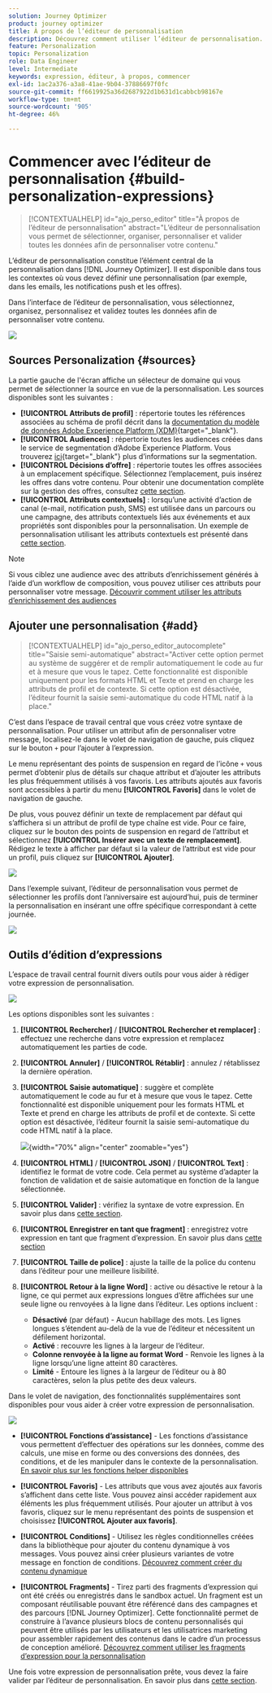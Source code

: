 ```yaml
---
solution: Journey Optimizer
product: journey optimizer
title: À propos de l’éditeur de personnalisation
description: Découvrez comment utiliser l’éditeur de personnalisation.
feature: Personalization
topic: Personalization
role: Data Engineer
level: Intermediate
keywords: expression, éditeur, à propos, commencer
exl-id: 1ac2a376-a3a8-41ae-9b04-37886697f0fc
source-git-commit: ff6619925a36d2687922d1b631d1cabbcb98167e
workflow-type: tm+mt
source-wordcount: '905'
ht-degree: 46%

---
```


# Commencer avec l’éditeur de personnalisation {#build-personalization-expressions}

>[!CONTEXTUALHELP]
>id="ajo_perso_editor"
>title="À propos de l’éditeur de personnalisation"
>abstract="L’éditeur de personnalisation vous permet de sélectionner, organiser, personnaliser et valider toutes les données afin de personnaliser votre contenu."

L’éditeur de personnalisation constitue lʼélément central de la personnalisation dans [!DNL Journey Optimizer]. Il est disponible dans tous les contextes où vous devez définir une personnalisation (par exemple, dans les emails, les notifications push et les offres).

Dans l’interface de l’éditeur de personnalisation, vous sélectionnez, organisez, personnalisez et validez toutes les données afin de personnaliser votre contenu.

![](assets/perso_ee1.png)

## Sources Personalization {#sources}

La partie gauche de l&#39;écran affiche un sélecteur de domaine qui vous permet de sélectionner la source en vue de la personnalisation. Les sources disponibles sont les suivantes :

* **[!UICONTROL Attributs de profil]** : répertorie toutes les références associées au schéma de profil décrit dans la [documentation du modèle de données Adobe Experience Platform (XDM)](https://experienceleague.adobe.com/docs/experience-platform/xdm/home.html?lang=fr){target="_blank"}.
* **[!UICONTROL Audiences]** : répertorie toutes les audiences créées dans le service de segmentation d’Adobe Experience Platform. Vous trouverez [ici](https://experienceleague.adobe.com/docs/experience-platform/segmentation/home.html?lang=fr){target="_blank"} plus d’informations sur la segmentation.
* **[!UICONTROL Décisions d’offre]** : répertorie toutes les offres associées à un emplacement spécifique. Sélectionnez l’emplacement, puis insérez les offres dans votre contenu. Pour obtenir une documentation complète sur la gestion des offres, consultez [cette section](../offers/get-started/starting-offer-decisioning.md).
* **[!UICONTROL Attributs contextuels]** : lorsqu’une activité d’action de canal (e-mail, notification push, SMS) est utilisée dans un parcours ou une campagne, des attributs contextuels liés aux événements et aux propriétés sont disponibles pour la personnalisation. Un exemple de personnalisation utilisant les attributs contextuels est présenté dans [cette section](personalization-use-case.md).

>[!NOTE]
>
>Si vous ciblez une audience avec des attributs d’enrichissement générés à l’aide d’un workflow de composition, vous pouvez utiliser ces attributs pour personnaliser votre message. [Découvrir comment utiliser les attributs d’enrichissement des audiences](../audience/about-audiences.md#enrichment)

## Ajouter une personnalisation {#add}

>[!CONTEXTUALHELP]
>id="ajo_perso_editor_autocomplete"
>title="Saisie semi-automatique"
>abstract="Activer cette option permet au système de suggérer et de remplir automatiquement le code au fur et à mesure que vous le tapez. Cette fonctionnalité est disponible uniquement pour les formats HTML et Texte et prend en charge les attributs de profil et de contexte. Si cette option est désactivée, l’éditeur fournit la saisie semi-automatique du code HTML natif à la place."

C’est dans l’espace de travail central que vous créez votre syntaxe de personnalisation. Pour utiliser un attribut afin de personnaliser votre message, localisez-le dans le volet de navigation de gauche, puis cliquez sur le bouton `+` pour l’ajouter à l’expression.

Le menu représentant des points de suspension en regard de l’icône `+` vous permet d’obtenir plus de détails sur chaque attribut et d’ajouter les attributs les plus fréquemment utilisés à vos favoris. Les attributs ajoutés aux favoris sont accessibles à partir du menu **[!UICONTROL Favoris]** dans le volet de navigation de gauche.

De plus, vous pouvez définir un texte de remplacement par défaut qui s’affichera si un attribut de profil de type chaîne est vide. Pour ce faire, cliquez sur le bouton des points de suspension en regard de l’attribut et sélectionnez **[!UICONTROL Insérer avec un texte de remplacement]**. Rédigez le texte à afficher par défaut si la valeur de l’attribut est vide pour un profil, puis cliquez sur **[!UICONTROL Ajouter]**.

![](assets/attribute-details.png)

Dans l’exemple suivant, l’éditeur de personnalisation vous permet de sélectionner les profils dont l’anniversaire est aujourd’hui, puis de terminer la personnalisation en insérant une offre spécifique correspondant à cette journée.

![](assets/perso_ee2.png)

## Outils d’édition d’expressions

L’espace de travail central fournit divers outils pour vous aider à rédiger votre expression de personnalisation.

![](assets/perso-workspace.png)

Les options disponibles sont les suivantes :

1. **[!UICONTROL Rechercher]** / **[!UICONTROL Rechercher et remplacer]** : effectuez une recherche dans votre expression et remplacez automatiquement les parties de code.
1. **[!UICONTROL Annuler]** / **[!UICONTROL Rétablir]** : annulez / rétablissez la dernière opération.
1. **[!UICONTROL Saisie automatique]** : suggère et complète automatiquement le code au fur et à mesure que vous le tapez. Cette fonctionnalité est disponible uniquement pour les formats HTML et Texte et prend en charge les attributs de profil et de contexte. Si cette option est désactivée, l’éditeur fournit la saisie semi-automatique du code HTML natif à la place.

   ![](assets/perso-complete.png){width="70%" align="center" zoomable="yes"}

1. **[!UICONTROL HTML]** / **[!UICONTROL JSON]** / **[!UICONTROL Text]** : identifiez le format de votre code. Cela permet au système d’adapter la fonction de validation et de saisie automatique en fonction de la langue sélectionnée.
1. **[!UICONTROL Valider]** : vérifiez la syntaxe de votre expression. En savoir plus dans [cette section](personalization-validation.md).
1. **[!UICONTROL Enregistrer en tant que fragment]** : enregistrez votre expression en tant que fragment d’expression. En savoir plus dans [cette section](../content-management/save-fragments.md#save-as-expression-fragment)
1. **[!UICONTROL Taille de police]** : ajuste la taille de la police du contenu dans l’éditeur pour une meilleure lisibilité.
1. **[!UICONTROL Retour à la ligne Word]** : active ou désactive le retour à la ligne, ce qui permet aux expressions longues d’être affichées sur une seule ligne ou renvoyées à la ligne dans l’éditeur. Les options incluent :
   * **Désactivé** (par défaut) - Aucun habillage des mots. Les lignes longues s’étendent au-delà de la vue de l’éditeur et nécessitent un défilement horizontal.
   * **Activé** : recouvre les lignes à la largeur de l’éditeur.
   * **Colonne renvoyée à la ligne au format Word** - Renvoie les lignes à la ligne lorsqu’une ligne atteint 80 caractères.
   * **Limité** - Entoure les lignes à la largeur de l’éditeur ou à 80 caractères, selon la plus petite des deux valeurs.

Dans le volet de navigation, des fonctionnalités supplémentaires sont disponibles pour vous aider à créer votre expression de personnalisation.

![](assets/perso-features.png)

* **[!UICONTROL Fonctions d’assistance]** - Les fonctions d’assistance vous permettent d’effectuer des opérations sur les données, comme des calculs, une mise en forme ou des conversions des données, des conditions, et de les manipuler dans le contexte de la personnalisation. [En savoir plus sur les fonctions helper disponibles](functions/functions.md)

* **[!UICONTROL Favoris]** - Les attributs que vous avez ajoutés aux favoris s’affichent dans cette liste. Vous pouvez ainsi accéder rapidement aux éléments les plus fréquemment utilisés. Pour ajouter un attribut à vos favoris, cliquez sur le menu représentant des points de suspension et choisissez **[!UICONTROL Ajouter aux favoris]**.

* **[!UICONTROL Conditions]** - Utilisez les règles conditionnelles créées dans la bibliothèque pour ajouter du contenu dynamique à vos messages. Vous pouvez ainsi créer plusieurs variantes de votre message en fonction de conditions. [Découvrez comment créer du contenu dynamique](../personalization/get-started-dynamic-content.md)

* **[!UICONTROL Fragments]** - Tirez parti des fragments d’expression qui ont été créés ou enregistrés dans le sandbox actuel. Un fragment est un composant réutilisable pouvant être référencé dans des campagnes et des parcours [!DNL Journey Optimizer]. Cette fonctionnalité permet de construire à l’avance plusieurs blocs de contenu personnalisés qui peuvent être utilisés par les utilisateurs et les utilisatrices marketing pour assembler rapidement des contenus dans le cadre d’un processus de conception amélioré. [Découvrez comment utiliser les fragments d’expression pour la personnalisation](../personalization/use-expression-fragments.md)

Une fois votre expression de personnalisation prête, vous devez la faire valider par l’éditeur de personnalisation. En savoir plus dans [cette section](personalization-validation.md).

